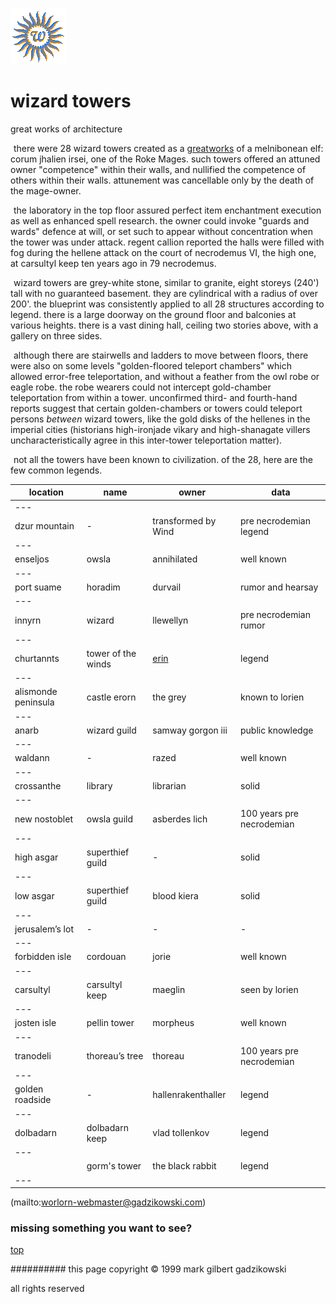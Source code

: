 ![wsun](assets/wsun.gif)

# wizard towers



great works of architecture

![xparent](assets/xparent.gif)  there were 28 wizard towers created as a  [greatworks](greatworks.md)  of a melnibonean elf: corum jhalien irsei, one of the Roke Mages. such towers offered an attuned owner "competence" within their walls, and nullified the competence of others within their walls. attunement was cancellable only by the death of the mage-owner.

 
 ![xparent](assets/xparent.gif)  the laboratory in the top floor assured perfect item enchantment execution as well as enhanced spell research. the owner could invoke "guards and wards" defence at will, or set such to appear without concentration when the tower was under attack. regent callion reported the halls were filled with fog during the hellene attack on the court of necrodemus VI, the high one, at carsultyl keep ten years ago in 79 necrodemus.

 
 ![xparent](assets/xparent.gif)  wizard towers are grey-white stone, similar to granite, eight storeys (240') tall with no guaranteed basement. they are cylindrical with a radius of over 200'. the blueprint was consistently applied to all 28 structures according to legend. there is a large doorway on the ground floor and balconies at various heights. there is a vast dining hall, ceiling two stories above, with a gallery on three sides.

 
 ![xparent](assets/xparent.gif)  although there are stairwells and ladders to move between floors, there were also on some levels "golden-floored teleport chambers" which allowed error-free teleportation, and without a feather from the owl robe or eagle robe. the robe wearers could not intercept gold-chamber teleportation from within a tower. unconfirmed third- and fourth-hand reports suggest that certain golden-chambers or towers could teleport persons _between_ wizard towers, like the gold disks of the hellenes in the imperial cities (historians high-ironjade vikary and high-shanagate villers uncharacteristically agree in this inter-tower teleportation matter).

 
 ![xparent](assets/xparent.gif)  not all the towers have been known to civilization. of the 28, here are the few common legends.

 
 

| **location**        | **name**           | **owner**           | **data**                  | 
| ------------------- | ------------------ | ------------------- | ------------------------- | 
|  ---                |                    |                     |                           | 
| dzur mountain       | -                  | transformed by Wind | pre necrodemian legend    | 
|  ---                |                    |                     |                           | 
| enseljos            | owsla              | annihilated         | well known                | 
|  ---                |                    |                     |                           | 
| port suame          | horadim            | durvail             | rumor and hearsay         | 
|  ---                |                    |                     |                           | 
| innyrn              | wizard             | llewellyn           | pre necrodemian rumor     | 
|  ---                |                    |                     |                           | 
| churtannts          | tower of the winds |  [erin](erin.md)    | legend                    | 
|  ---                |                    |                     |                           | 
| alismonde peninsula | castle erorn       | the grey            | known to lorien           | 
|  ---                |                    |                     |                           | 
| anarb               | wizard guild       | samway gorgon iii   | public knowledge          | 
|  ---                |                    |                     |                           | 
| waldann             | -                  | razed               | well known                | 
|  ---                |                    |                     |                           | 
| crossanthe          | library            | librarian           | solid                     | 
|  ---                |                    |                     |                           | 
| new nostoblet       | owsla guild        | asberdes lich       | 100 years pre necrodemian | 
|  ---                |                    |                     |                           | 
| high asgar          | superthief guild   | -                   | solid                     | 
|  ---                |                    |                     |                           | 
| low asgar           | superthief guild   | blood kiera         | solid                     | 
|  ---                |                    |                     |                           | 
| jerusalem’s lot     | -                  | -                   | -                         | 
|  ---                |                    |                     |                           | 
| forbidden isle      | cordouan           | jorie               | well known                | 
|  ---                |                    |                     |                           | 
| carsultyl           | carsultyl keep     | maeglin             | seen by lorien            | 
|  ---                |                    |                     |                           | 
| josten isle         | pellin tower       | morpheus            | well known                | 
|  ---                |                    |                     |                           | 
| tranodeli           | thoreau’s tree     | thoreau             | 100 years pre necrodemian | 
|  ---                |                    |                     |                           | 
| golden roadside     | -                  | hallenrakenthaller  | legend                    | 
|  ---                |                    |                     |                           | 
| dolbadarn           | dolbadarn keep     | vlad tollenkov      | legend                    | 
|  ---                |                    |                     |                           | 
|                     | gorm's tower       | the black rabbit    | legend                    | 
|  ---                |                    |                     |                           | 

 



 (mailto:worlorn-webmaster@gadzikowski.com) 


### missing something you want to see?



 [top](#top) 


########## this page copyright © 1999 mark gilbert gadzikowski

all rights reserved